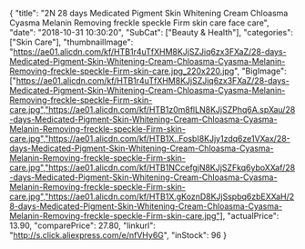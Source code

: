 {
	"title": "2N 28 days Medicated Pigment Skin Whitening Cream Chloasma Cyasma Melanin Removing freckle speckle Firm skin care face care",
	"date": "2018-10-31 10:30:20",
	"SubCat": ["Beauty & Health"],
	"categories": ["Skin Care"],
	"thumbnailImage": "https://ae01.alicdn.com/kf/HTB1r4uTfXHM8KJjSZJiq6zx3FXaZ/28-days-Medicated-Pigment-Skin-Whitening-Cream-Chloasma-Cyasma-Melanin-Removing-freckle-speckle-Firm-skin-care.jpg_220x220.jpg",
	"BigImage": ["https://ae01.alicdn.com/kf/HTB1r4uTfXHM8KJjSZJiq6zx3FXaZ/28-days-Medicated-Pigment-Skin-Whitening-Cream-Chloasma-Cyasma-Melanin-Removing-freckle-speckle-Firm-skin-care.jpg","https://ae01.alicdn.com/kf/HTB1z0m8flLN8KJjSZPhq6A.spXau/28-days-Medicated-Pigment-Skin-Whitening-Cream-Chloasma-Cyasma-Melanin-Removing-freckle-speckle-Firm-skin-care.jpg","https://ae01.alicdn.com/kf/HTB1X..FosbI8KJjy1zdq6ze1VXax/28-days-Medicated-Pigment-Skin-Whitening-Cream-Chloasma-Cyasma-Melanin-Removing-freckle-speckle-Firm-skin-care.jpg","https://ae01.alicdn.com/kf/HTB1NCcefgjN8KJjSZFkq6yboXXaf/28-days-Medicated-Pigment-Skin-Whitening-Cream-Chloasma-Cyasma-Melanin-Removing-freckle-speckle-Firm-skin-care.jpg","https://ae01.alicdn.com/kf/HTB1X.gKoznD8KJjSspbq6zbEXXaH/28-days-Medicated-Pigment-Skin-Whitening-Cream-Chloasma-Cyasma-Melanin-Removing-freckle-speckle-Firm-skin-care.jpg"],
	"actualPrice": 13.90,
	"comparePrice": 27.80,
	"linkurl": "http://s.click.aliexpress.com/e/nfVHy6G",
	"inStock": 96
}
